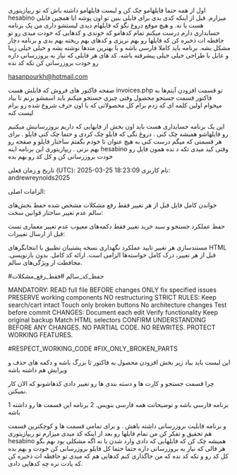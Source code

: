 اول از همه حتما فایلهامو چک کن و لیست فایلهامو داشته باش که تو ریپازیتوری hesabino میزارم. قبل از اینکه کدی بدی برای فایلی ببین تو اون پوشه ایا همچین فایلی هست یا نه. و هیچ موقع دروغ نگو که فایلهام دیدی لیستشو داری
من یک برنامه حسابداری دارم درست میکنم تمام کدهامو که خوندی و کدهایی که خودت میدی رو تو حافظه ات ذخیره کن که فایلها رو بهم نریزی و کدهای بهم ریخته بهم بدی و برنامه دچار مشکل بشه.
برنامه باید کاملا فارسی باشه و با بهترین متدها نوشته بشه و خیلی خیلی زیبا و عایل با طراحی خیلی خیلی پیشرفته باشه.
کد های هر فایلی که نیاز به بروزرسانی داره رو خودت بروزرسانی کن تکه کد نده

hasanpourkh@hotmail.com

صفحه فاکتور های فروش که فایلش هست
invoices.php
تو قسمت افزودن آیتم‌ها به فاکتور قسمت جستجو محصول وقتی چیزی جستجو میکنم باید اسمشو بزنم تا بیاد میخوام اولین کلمه ای که زدم برام کل محصولاتی که با اون حرف شروع شده رو برام لیست کنه

این یک برنامه حسابداری هست
باید اون بخش از فایهایی که داریم بروزرسانیش میکنیم رو فایلهاشو همیشه چک کنی . دروغ نگی که فایلو چک کردی و حتما چک کنی فایلو .
برای هر قسمتی که میگم درست کنی به هیچ عنوان تا خودم نگفتم ساختار فایلو و صفحه رو بهم نزنی .
ریپازیتوری این برنامه اینه
hesabino
وقتی کید میدی تکه د نده همون فایل رو خودت بروزرسانی کن و کل کد رو بهم بده

تاریخ و زمان فعلی (UTC): 2025-03-25 18:23:09 نام کاربری: andrewreynolds2025

الزامات اصلی:

خواندن کامل فایل قبل از هر تغییر
فقط رفع مشکلات مشخص شده
حفظ بخش‌های سالم
عدم تغییر ساختار
قوانین سخت:

حفظ عملکرد جستجو و سبد خرید
تغییر فقط دکمه‌های معیوب
عدم تغییر معماری
تست قبل از ارسال
تغییرات:

مستندسازی هر تغییر
تایید عملکرد
نگهداری نسخه پشتیبان
تطبیق با انتخابگرهای HTML
قبل از هر تغییر، درک کامل خواسته‌ها الزامی است. ارائه کد کامل. بدون بازنویسی. محافظت از ویژگی‌های سالم.

#حفظ_کد_سالم #فقط_رفع_مشکلات

MANDATORY:
READ full file BEFORE changes
ONLY fix specified issues
PRESERVE working components
NO restructuring
STRICT RULES:
Keep search/cart intact
Touch only broken buttons
No architecture changes
Test before commit
CHANGES:
Document each edit
Verify functionality
Keep original backup
Match HTML selectors
CONFIRM UNDERSTANDING BEFORE ANY CHANGES. NO PARTIAL CODE. NO REWRITES. PROTECT WORKING FEATURES.

#RESPECT_WORKING_CODE #FIX_ONLY_BROKEN_PARTS




این لیست باید بیاد زیر بخش افزودن محصول به فاکتور
تا بزرگ باشه و دکمه های حذف و ویرایش هم داشته باشه

چرا قسمت جستجو و کارت ها و دسته بندی ها رو تغییر دادی کدهاشونو که الان کار نمیکنن. 


1 برنامه فارسی باشه و توضیحاتت همه فارسی بنویس. 
2 برنامه این قسمت ها رو داشته باشه 

و برنامه قابلیت بروزرسانی داشته باهش . و برای تمامی قسمت ها و کوچکترین قسمت هم تحقیق و تفکر کن
من تمام فایلها رو بعد از اینکه کد میدی میزارم تو ریپازیتوری hesabino
همیشه چک کن که فایلهایی که دادی  وارد شدن یا نه اگه مشکلی بود بهم بگو
هر فالی که نیاز به بروزرسانی داره حتما حتما کل فایلو بروزرسانی کن خودت و بهم بده کل کد رو و تکه کد نده که من جاگذاری کنم
کدهایی هم که میدی تو حافظه ات ذخیره کن که یادت نره چه کدهایی دادی.